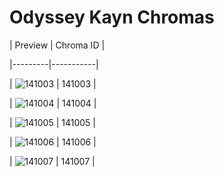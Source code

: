 # Odyssey Kayn Chromas


| Preview | Chroma ID |

|---------|-----------|

| ![141003](https://raw.communitydragon.org/latest/plugins/rcp-be-lol-game-data/global/default/v1/champion-chroma-images/141/141003.png) | 141003 |

| ![141004](https://raw.communitydragon.org/latest/plugins/rcp-be-lol-game-data/global/default/v1/champion-chroma-images/141/141004.png) | 141004 |

| ![141005](https://raw.communitydragon.org/latest/plugins/rcp-be-lol-game-data/global/default/v1/champion-chroma-images/141/141005.png) | 141005 |

| ![141006](https://raw.communitydragon.org/latest/plugins/rcp-be-lol-game-data/global/default/v1/champion-chroma-images/141/141006.png) | 141006 |

| ![141007](https://raw.communitydragon.org/latest/plugins/rcp-be-lol-game-data/global/default/v1/champion-chroma-images/141/141007.png) | 141007 |
